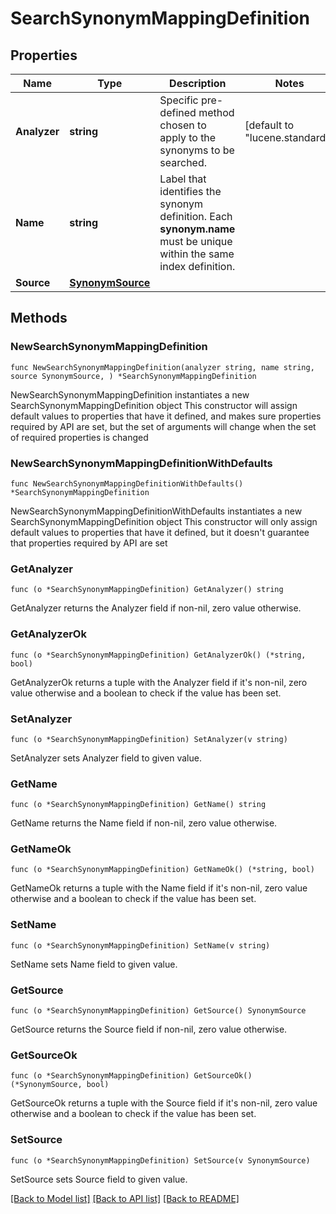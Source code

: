 # SearchSynonymMappingDefinition

## Properties

Name | Type | Description | Notes
------------ | ------------- | ------------- | -------------
**Analyzer** | **string** | Specific pre-defined method chosen to apply to the synonyms to be searched. | [default to "lucene.standard"]
**Name** | **string** | Label that identifies the synonym definition. Each **synonym.name** must be unique within the same index definition. | 
**Source** | [**SynonymSource**](SynonymSource.md) |  | 

## Methods

### NewSearchSynonymMappingDefinition

`func NewSearchSynonymMappingDefinition(analyzer string, name string, source SynonymSource, ) *SearchSynonymMappingDefinition`

NewSearchSynonymMappingDefinition instantiates a new SearchSynonymMappingDefinition object
This constructor will assign default values to properties that have it defined,
and makes sure properties required by API are set, but the set of arguments
will change when the set of required properties is changed

### NewSearchSynonymMappingDefinitionWithDefaults

`func NewSearchSynonymMappingDefinitionWithDefaults() *SearchSynonymMappingDefinition`

NewSearchSynonymMappingDefinitionWithDefaults instantiates a new SearchSynonymMappingDefinition object
This constructor will only assign default values to properties that have it defined,
but it doesn't guarantee that properties required by API are set

### GetAnalyzer

`func (o *SearchSynonymMappingDefinition) GetAnalyzer() string`

GetAnalyzer returns the Analyzer field if non-nil, zero value otherwise.

### GetAnalyzerOk

`func (o *SearchSynonymMappingDefinition) GetAnalyzerOk() (*string, bool)`

GetAnalyzerOk returns a tuple with the Analyzer field if it's non-nil, zero value otherwise
and a boolean to check if the value has been set.

### SetAnalyzer

`func (o *SearchSynonymMappingDefinition) SetAnalyzer(v string)`

SetAnalyzer sets Analyzer field to given value.

### GetName

`func (o *SearchSynonymMappingDefinition) GetName() string`

GetName returns the Name field if non-nil, zero value otherwise.

### GetNameOk

`func (o *SearchSynonymMappingDefinition) GetNameOk() (*string, bool)`

GetNameOk returns a tuple with the Name field if it's non-nil, zero value otherwise
and a boolean to check if the value has been set.

### SetName

`func (o *SearchSynonymMappingDefinition) SetName(v string)`

SetName sets Name field to given value.

### GetSource

`func (o *SearchSynonymMappingDefinition) GetSource() SynonymSource`

GetSource returns the Source field if non-nil, zero value otherwise.

### GetSourceOk

`func (o *SearchSynonymMappingDefinition) GetSourceOk() (*SynonymSource, bool)`

GetSourceOk returns a tuple with the Source field if it's non-nil, zero value otherwise
and a boolean to check if the value has been set.

### SetSource

`func (o *SearchSynonymMappingDefinition) SetSource(v SynonymSource)`

SetSource sets Source field to given value.


[[Back to Model list]](../README.md#documentation-for-models) [[Back to API list]](../README.md#documentation-for-api-endpoints) [[Back to README]](../README.md)


